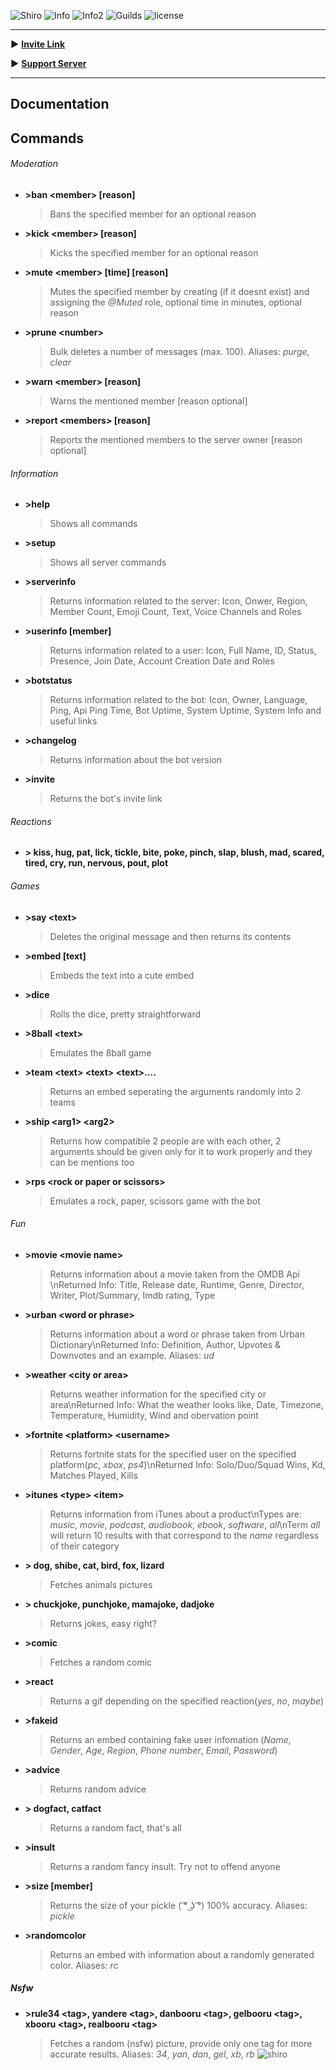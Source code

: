 ![Shiro](https://i.imgur.com/xmUeXN2.jpg)
![Info](https://img.shields.io/badge/Lib-Discord.js-blue.svg)
![Info2](https://img.shields.io/badge/DB-MongoDB-blue.svg)
![Guilds](https://img.shields.io/badge/Guilds-12-green.svg)
![license](https://img.shields.io/badge/License-Mozilla%20Public%20License%202.0-green.svg)

***
**►** [**Invite Link**](https://goo.gl/KbFYzT)

**►** [**Support Server**](https://discord.gg/ypEBGHB)
***
## Documentation
## Commands
###### Moderation
* **\>ban \<member\> [reason]**
  > Bans the specified member for an optional reason
* **\>kick \<member\> [reason]**
  > Kicks the specified member for an optional reason
* **\>mute \<member\> [time] [reason]**
  > Mutes the specified member by creating (if it doesnt exist) and assigning the *@Muted* role, optional time in minutes, optional reason
* **\>prune \<number\>**
  > Bulk deletes a number of messages (max. 100). Aliases: *purge*, *clear*
* **\>warn \<member\> [reason]**
  > Warns the mentioned member [reason optional]
* **\>report \<members\> [reason]**
   > Reports the mentioned members to the server owner [reason optional]
  
###### Information
* **\>help**
  > Shows all commands
* **\>setup**
  > Shows all server commands
* **\>serverinfo**
  > Returns information related to the server: Icon, Onwer, Region, Member Count, Emoji Count, Text, Voice Channels and Roles
* **\>userinfo [member]**
  > Returns information related to a user: Icon, Full Name, ID, Status, Presence, Join Date, Account Creation Date and Roles
* **\>botstatus**
  > Returns information related to the bot: Icon, Owner, Language, Ping, Api Ping Time, Bot Uptime, System Uptime, System Info and useful links
* **\>changelog**
  > Returns information about the bot version
* **\>invite**
  > Returns the bot's invite link
###### Reactions
* **\> kiss, hug, pat, lick, tickle, bite, poke, pinch, slap, blush, mad, scared, tired, cry, run, nervous, pout, plot**
###### Games
* **\>say \<text\>**
  > Deletes the original message and then returns its contents
* **\>embed [text]**
  > Embeds the text into a cute embed
* **\>dice**
  > Rolls the dice, pretty straightforward
* **\>8ball \<text\>**
  > Emulates the 8ball game
* **\>team \<text\> \<text\> \<text\>....**
  > Returns an embed seperating the arguments randomly into 2 teams
* **\>ship \<arg1\> \<arg2\>**
  > Returns how compatible 2 people are with each other, 2 arguments should be given only for it to work properly and they can be mentions too
* **\>rps \<rock or paper or scissors\>**
  > Emulates a rock, paper, scissors game with the bot
###### Fun
* **\>movie \<movie name\>**
  > Returns information about a movie taken from the OMDB Api \nReturned Info: Title, Release date, Runtime, Genre, Director, Writer, Plot/Summary, Imdb rating, Type
* **\>urban \<word or phrase\>**
  > Returns information about a word or phrase taken from Urban Dictionary\nReturned Info: Definition, Author, Upvotes & Downvotes and an example. Aliases: *ud*
* **\>weather \<city or area\>**
  > Returns weather information for the specified city or area\nReturned Info: What the weather looks like, Date, Timezone, Temperature, Humidity, Wind and obervation point
* **\>fortnite \<platform\> \<username\>**
  > Returns fortnite stats for the specified user on the specified platform(*pc*, *xbox*, *ps4*)\nReturned Info: Solo/Duo/Squad Wins, Kd, Matches Played, Kills
* **\>itunes  \<type\> \<item\>**
  > Returns information from iTunes about a product\nTypes are: *music*, *movie*, *podcast*, *audiobook*, *ebook*, *software*, *all*\nTerm *all* will return 10 results with that correspond to the *name* regardless of their category
* **\> dog, shibe, cat, bird, fox, lizard**
  > Fetches animals pictures
* **\> chuckjoke, punchjoke, mamajoke, dadjoke**
  > Returns jokes, easy right?
* **\>comic**
  > Fetches a random comic
* **\>react**
  > Returns a gif depending on the specified reaction(*yes*, *no*, *maybe*)
* **\>fakeid**
  > Returns an embed containing fake user infomation (*Name*, *Gender*, *Age*, *Region*, *Phone number*, *Email*, *Password*)
* **\>advice**
  > Returns random advice
* **\> dogfact, catfact**
  > Returns a random fact, that's all
* **\>insult**
  > Returns a random fancy insult. Try not to offend anyone
* **\>size [member]**
  > Returns the size of your pickle ( ͡° ͜ʖ ͡°) 100% accuracy. Aliases: *pickle*
* **\>randomcolor**
  > Returns an embed with information about a randomly generated color. Aliases: *rc*
##### Nsfw
* **\>rule34 \<tag\>, yandere \<tag\>, danbooru \<tag\>, gelbooru \<tag\>, xbooru \<tag\>, realbooru \<tag\>**
  > Fetches a random (nsfw) picture, provide only one tag for more accurate results. Aliases: *34*, *yan*, *dan*, *gel*, *xb*, *rb*
![shiro](https://i.imgur.com/hq7t1v1.jpg)
